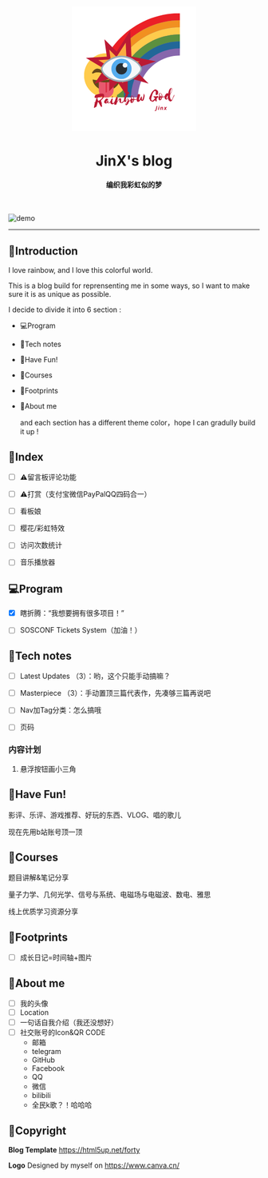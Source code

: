 <p align="center"><a href="https://vuejs.org" target="_blank" rel="noopener noreferrer"><img src="https://github.com/JJJinXxxx/JJJinXxxx.github.io/blob/master/images/Rainbow%20God.png?raw=true" alt="JinX logo"></a></p>
<h1 align="center">JinX's blog </h1>
<h4 align="center">编织我彩虹似的梦</h4>
<br>

![demo](https://note.youdao.com/yws/api/personal/file/WEB870cc938929b5d42ccbb5c71664099ae?method=download&shareKey=d199c22ca335b11bfec676bf4fa424a1)
<br>

------



## 🤪Introduction

I love rainbow, and I love this colorful world.

This is a blog build for reprensenting me in some ways, so I want to make sure it is as unique as possible. 

I decide to divide it into 6 section :

- 💻Program

- 🔮Tech notes 

- 🌸Have Fun!

- 🐣Courses 

- 🌱Footprints 

- 👼About me 

  and each section has a different theme color，hope I can gradully build it up !



## 🌈Index

- [ ] ⚠留言板评论功能
- [ ] ⚠打赏（支付宝微信PayPalQQ四码合一）
- [ ] 看板娘
- [ ] 樱花/彩虹特效
- [ ] 访问次数统计
- [ ] 音乐播放器



## 💻Program

- [x] 瞎折腾：“我想要拥有很多项目！”

- [ ] SOSCONF Tickets System（加油！）

  

## 🔮Tech notes 

- [ ] Latest Updates （3）：哟，这个只能手动搞嘛？
- [ ] Masterpiece （3）：手动置顶三篇代表作，先凑够三篇再说吧
- [ ] Nav加Tag分类：怎么搞哦
- [ ] 页码



### 内容计划

1. 悬浮按钮画小三角



## 🌸Have Fun!

影评、乐评、游戏推荐、好玩的东西、VLOG、唱的歌儿

现在先用b站账号顶一顶



## 🐣Courses 

题目讲解&笔记分享

量子力学、几何光学、信号与系统、电磁场与电磁波、数电、雅思

线上优质学习资源分享



## 🌱Footprints 

- [ ] 成长日记=时间轴+图片

  

## 👼About me

- [ ] 我的头像
- [ ] Location
- [ ] 一句话自我介绍（我还没想好）
- [ ] 社交账号的Icon&QR CODE
  - 邮箱
  - telegram
  - GitHub
  - Facebook
  - QQ
  - 微信
  - bilibili
  - 全民k歌？！哈哈哈





## 🌸Copyright

**Blog Template**  https://html5up.net/forty

**Logo** Designed by myself on  https://www.canva.cn/

